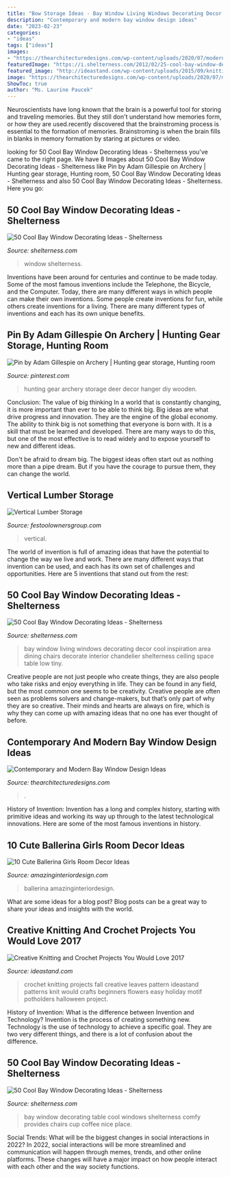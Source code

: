 ```yaml
---
title: "Bow Storage Ideas - Bay Window Living Windows Decorating Decor Cool Inspiration Area Dining Chairs Decorate Interior Chandelier Shelterness Ceiling Space Table Low Tiny"
description: "Contemporary and modern bay window design ideas"
date: "2023-02-23"
categories:
- "ideas"
tags: ["ideas"]
images:
- "https://thearchitecturedesigns.com/wp-content/uploads/2020/07/modern-bay-window-2-1024x576.jpg"
featuredImage: "https://i.shelterness.com/2012/02/25-cool-bay-window-decorating-ideas-16.jpg"
featured_image: "http://ideastand.com/wp-content/uploads/2015/09/knitting-and-crochet-projects/21-knitting-and-crochet-projects.jpg"
image: "https://thearchitecturedesigns.com/wp-content/uploads/2020/07/modern-bay-window-2-1024x576.jpg"
ShowToc: true
author: "Ms. Laurine Paucek"
---
```



Neuroscientists have long known that the brain is a powerful tool for storing and traveling memories. But they still don't understand how memories form, or how they are used.recently discovered that the brainstroming process is essential to the formation of memories. Brainstroming is when the brain fills in blanks in memory formation by staring at pictures or video.

	

		
looking for 50 Cool Bay Window Decorating Ideas - Shelterness you've came to the right page. We have 8 Images about 50 Cool Bay Window Decorating Ideas - Shelterness like Pin by Adam Gillespie on Archery | Hunting gear storage, Hunting room, 50 Cool Bay Window Decorating Ideas - Shelterness and also 50 Cool Bay Window Decorating Ideas - Shelterness. Here you go:
		
    
## 50 Cool Bay Window Decorating Ideas - Shelterness

<img loading=lazy src="https://i.shelterness.com/2012/02/25-cool-bay-window-decorating-ideas-11.jpg" onerror="this.onerror=null;this.src='https://tse2.mm.bing.net/th?id=OIP.Vu87alv-rGSK5cfNtcA44AHaJs&amp;pid=15.1';" alt="50 Cool Bay Window Decorating Ideas - Shelterness">

_Source: shelterness.com_

>window shelterness. 

	

Inventions have been around for centuries and continue to be made today. Some of the most famous inventions include the Telephone, the Bicycle, and the Computer. Today, there are many different ways in which people can make their own inventions. Some people create inventions for fun, while others create inventions for a living. There are many different types of inventions and each has its own unique benefits.

    
## Pin By Adam Gillespie On Archery | Hunting Gear Storage, Hunting Room

<img loading=lazy src="https://i.pinimg.com/736x/02/c1/69/02c169c6a023e822c22e7c5292623f5d.jpg" onerror="this.onerror=null;this.src='https://tse2.mm.bing.net/th?id=OIP.JRD32n00v9-FDvDlLZqHmAHaFj&amp;pid=15.1';" alt="Pin by Adam Gillespie on Archery | Hunting gear storage, Hunting room">

_Source: pinterest.com_

>hunting gear archery storage deer decor hanger diy wooden. 

	

Conclusion: The value of big thinking
In a world that is constantly changing, it is more important than ever to be able to think big. Big ideas are what drive progress and innovation. They are the engine of the global economy.
The ability to think big is not something that everyone is born with. It is a skill that must be learned and developed. There are many ways to do this, but one of the most effective is to read widely and to expose yourself to new and different ideas.

Don't be afraid to dream big. The biggest ideas often start out as nothing more than a pipe dream. But if you have the courage to pursue them, they can change the world.

    
## Vertical Lumber Storage

<img loading=lazy src="http://festoolownersgroup.com/CoppermineMain/albums/userpics/normal__1030462.jpg" onerror="this.onerror=null;this.src='https://tse4.mm.bing.net/th?id=OIP.7-SSu0Ps0h95glwM0wws6AHaLI&amp;pid=15.1';" alt="Vertical Lumber Storage">

_Source: festoolownersgroup.com_

>vertical. 

	

The world of invention is full of amazing ideas that have the potential to change the way we live and work. There are many different ways that invention can be used, and each has its own set of challenges and opportunities. Here are 5 inventions that stand out from the rest:

    
## 50 Cool Bay Window Decorating Ideas - Shelterness

<img loading=lazy src="https://i.shelterness.com/2012/02/25-cool-bay-window-decorating-ideas-16.jpg" onerror="this.onerror=null;this.src='https://tse1.mm.bing.net/th?id=OIP.qC1fGpg4kFaXeFbxnodjLQAAAA&amp;pid=15.1';" alt="50 Cool Bay Window Decorating Ideas - Shelterness">

_Source: shelterness.com_

>bay window living windows decorating decor cool inspiration area dining chairs decorate interior chandelier shelterness ceiling space table low tiny. 

	

Creative people are not just people who create things, they are also people who take risks and enjoy everything in life. They can be found in any field, but the most common one seems to be creativity. Creative people are often seen as problems solvers and change-makers, but that’s only part of why they are so creative. Their minds and hearts are always on fire, which is why they can come up with amazing ideas that no one has ever thought of before.

    
## Contemporary And Modern Bay Window Design Ideas

<img loading=lazy src="https://thearchitecturedesigns.com/wp-content/uploads/2020/07/modern-bay-window-2-1024x576.jpg" onerror="this.onerror=null;this.src='https://tse2.mm.bing.net/th?id=OIP.QXZ3fx8z_lL8ac2JWyTVqAHaEK&amp;pid=15.1';" alt="Contemporary and Modern Bay Window Design Ideas">

_Source: thearchitecturedesigns.com_

>. 

	

History of Invention:
Invention has a long and complex history, starting with primitive ideas and working its way up through to the latest technological innovations. Here are some of the most famous inventions in history.

    
## 10 Cute Ballerina Girls Room Decor Ideas

<img loading=lazy src="https://www.amazinginteriordesign.com/wp-content/uploads/2017/09/Ballerina-Girls-Room-Decor-1.jpg" onerror="this.onerror=null;this.src='https://tse4.mm.bing.net/th?id=OIP.QNwKX6MwZO_wAaj9imVb-AHaNf&amp;pid=15.1';" alt="10 Cute Ballerina Girls Room Decor Ideas">

_Source: amazinginteriordesign.com_

>ballerina amazinginteriordesign. 

	

What are some ideas for a blog post?
Blog posts can be a great way to share your ideas and insights with the world.

    
## Creative Knitting And Crochet Projects You Would Love 2017

<img loading=lazy src="http://ideastand.com/wp-content/uploads/2015/09/knitting-and-crochet-projects/21-knitting-and-crochet-projects.jpg" onerror="this.onerror=null;this.src='https://tse3.mm.bing.net/th?id=OIP.OlXS3l9LU9aK3DFnafDzZwHaMj&amp;pid=15.1';" alt="Creative Knitting and Crochet Projects You Would Love 2017">

_Source: ideastand.com_

>crochet knitting projects fall creative leaves pattern ideastand patterns knit would crafts beginners flowers easy holiday motif potholders halloween project. 

	

History of Invention: What is the difference between Invention and Technology?
Invention is the process of creating something new. Technology is the use of technology to achieve a specific goal. They are two very different things, and there is a lot of confusion about the difference.

    
## 50 Cool Bay Window Decorating Ideas - Shelterness

<img loading=lazy src="https://i.shelterness.com/bay-window-decorating-ideas-2.jpeg" onerror="this.onerror=null;this.src='https://tse1.mm.bing.net/th?id=OIP.ZAZsWES9ZnzzMKBNYmwesQHaJ4&amp;pid=15.1';" alt="50 Cool Bay Window Decorating Ideas - Shelterness">

_Source: shelterness.com_

>bay window decorating table cool windows shelterness comfy provides chairs cup coffee nice place. 

	

Social Trends: What will be the biggest changes in social interactions in 2022?
In 2022, social interactions will be more streamlined and communication will happen through memes, trends, and other online platforms. These changes will have a major impact on how people interact with each other and the way society functions.

